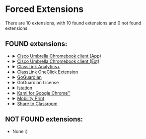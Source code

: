 # Forced Extensions
There are 10 extensions, with 10 found extensions and 0 not found extensions.

## FOUND extensions:

- <details>
  <summary><a target="_blank" rel="noopener noreferrer" href="https://chrome.google.com/webstore/detail/cisco-umbrella-chromebook/cpnjigmgeapagmdimmoenaghmhilodfg">Cisco Umbrella Chromebook client (App)</a></summary>

  Cisco Umbrella Chromebook client protects users by blocking malicious requests and helps admins to filter in-appropriate domains.
  </details>

- <details>
  <summary><a target="_blank" rel="noopener noreferrer" href="https://chrome.google.com/webstore/detail/cisco-umbrella-chromebook/jcdhmojfecjfmbdpchihbeilohgnbdci">Cisco Umbrella Chromebook client (Ext)</a></summary>

  Cisco Umbrella Chromebook client protects users by blocking malicious requests and helps admins to filter in-appropriate domains.
  </details>

- <details>
  <summary><a target="_blank" rel="noopener noreferrer" href="https://chrome.google.com/webstore/detail/classlink-analytics+/ihidolefpgnimlmgfljonacidpkmbhcl">ClassLink Analytics+</a></summary>

  Collects usage data from school-managed devices or accounts for district administrative analytics.
  </details>

- <details>
  <summary><a target="_blank" rel="noopener noreferrer" href="https://chrome.google.com/webstore/detail/classlink-oneclick-extens/jgfbgkjjlonelmpenhpfeeljjlcgnkpe">ClassLink OneClick Extension</a></summary>

  ClassLink OneClick Extension
  </details>

- <details>
  <summary><a target="_blank" rel="noopener noreferrer" href="https://github.com/getsentry/sentry-javascript/issues/2210#issuecomment-716943611">GoGuardian</a></summary>

  Unlisted HTML content blocker and manager for GoGuardian
  </details>

- <details>
  <summary>GoGuardian License</summary>

  GoGuardian extension that verifies the GoGuardian License
  </details>

- <details>
  <summary><a target="_blank" rel="noopener noreferrer" href="https://chrome.google.com/webstore/detail/istation/kglanclfgliekimcflbfmcjohpikhchb">Istation</a></summary>

  Access the Istation environment with this application.
  </details>

- <details>
  <summary><a target="_blank" rel="noopener noreferrer" href="https://chrome.google.com/webstore/detail/kami-for-google-chrome/ecnphlgnajanjnkcmbpancdjoidceilk">Kami for Google Chrome™</a></summary>

  World's #1 digital classroom tool with complete assignment workflow. Annotate and transform any document.
  </details>

- <details>
  <summary><a target="_blank" rel="noopener noreferrer" href="https://chrome.google.com/webstore/detail/mobility-print/alhngdkjgnedakdlnamimgfihgkmenbh">Mobility Print</a></summary>

  Mobility Print
  </details>

- <details>
  <summary><a target="_blank" rel="noopener noreferrer" href="https://api.crxcavator.io/v1/metadata/adokjfanaflbkibffcbhihgihpgijcei">Share to Classroom</a></summary>

  Get your class on the same (web)page, instantly.
  </details>

## NOT FOUND extensions:

- None :)

